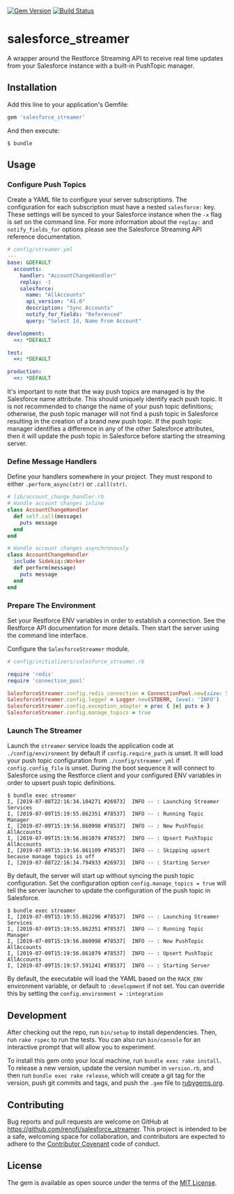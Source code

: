 [![Gem Version](https://badge.fury.io/rb/salesforce_streamer.svg)](https://rubygems.org/gems/salesforce_streamer)
[![Build Status](https://travis-ci.org/RenoFi/salesforce_streamer.svg?branch=master)](https://travis-ci.org/RenoFi/salesforce_streamer)

# salesforce_streamer

A wrapper around the Restforce Streaming API to receive real time updates from
your Salesforce instance with a built-in PushTopic manager.

## Installation

Add this line to your application's Gemfile:

```ruby
gem 'salesforce_streamer'
```

And then execute:

    $ bundle

## Usage

### Configure Push Topics

Create a YAML file to configure your server subscriptions.  The configuration
for each subscription must have a nested `salesforce:` key. These settings will
be synced to your Salesforce instance when the `-x` flag is set on the command
line. For more information about the `replay:` and `notify_fields_for` options
please see the Salesforce Streaming API reference documentation.

```yaml
# config/streamer.yml
---
base: &DEFAULT
  accounts:
    handler: "AccountChangeHandler"
    replay: -1
    salesforce:
      name: "AllAccounts"
      api_version: "41.0"
      description: "Sync Accounts"
      notify_for_fields: "Referenced"
      query: "Select Id, Name From Account"

development:
  <<: *DEFAULT

test:
  <<: *DEFAULT

production:
  <<: *DEFAULT
```

It's important to note that the way push topics are managed is by the Salesforce
name attribute.  This should uniquely identify each push topic.  It is not
recommended to change the name of your push topic definitions; otherwise, the
push topic manager will not find a push topic in Salesforce resulting in the
creation of a brand new push topic. If the push topic manager identifies a
difference in any of the other Salesforce attributes, then it will update the
push topic in Salesforce before starting the streaming server.

### Define Message Handlers

Define your handlers somewhere in your project. They must respond to either
`.perform_async(str)` or `.call(str)`.

```ruby
# lib/account_change_handler.rb
# Handle account changes inline
class AccountChangeHandler
  def self.call(message)
    puts message
  end
end

# Handle account changes asynchronously
class AccountChangeHandler
  include Sidekiq::Worker
  def perform(message)
    puts message
  end
end
```

### Prepare The Environment

Set your Restforce ENV variables in order to establish a connection. See the
Restforce API documentation for more details. Then start the server using the
command line interface.

Configure the `SalesforceStreamer` module.

```ruby
# config/initializers/salesforce_streamer.rb

require 'redis'
require 'connection_pool'

SalesforceStreamer.config.redis_connection = ConnectionPool.new(size: 5, timeout: 5) { Redis.new }
SalesforceStreamer.config.logger = Logger.new(STDERR, level: 'INFO')
SalesforceStreamer.config.exception_adapter = proc { |e| puts e }
SalesforceStreamer.config.manage_topics = true
```

### Launch The Streamer

Launch the `streamer` service loads the application code at
`./config/environment` by default if `config.require_path` is unset. It will
load your push topic configuration from `./config/streamer.yml` if
`config.config_file` is unset. During the boot sequence it will connect to
Salesforce using the Restforce client and your configured ENV variables in order
to upsert push topic definitions.

```
$ bundle exec streamer
I, [2019-07-08T22:16:34.104271 #26973]  INFO -- : Launching Streamer Services
I, [2019-07-09T15:19:55.862351 #78537]  INFO -- : Running Topic Manager
I, [2019-07-09T15:19:56.860998 #78537]  INFO -- : New PushTopic AllAccounts
I, [2019-07-09T15:19:56.861079 #78537]  INFO -- : Upsert PushTopic AllAccounts
I, [2019-07-09T15:19:56.861109 #78537]  INFO -- : Skipping upsert because manage topics is off
I, [2019-07-08T22:16:34.794933 #26973]  INFO -- : Starting Server
```

By default, the server will start up without syncing the push topic configuration.
Set the configuration option `config.manage_topics = true` will tell the server
launcher to update the configuration of the push topic in Salesforce.

```
$ bundle exec streamer
I, [2019-07-09T15:19:55.862296 #78537]  INFO -- : Launching Streamer Services
I, [2019-07-09T15:19:55.862351 #78537]  INFO -- : Running Topic Manager
I, [2019-07-09T15:19:56.860998 #78537]  INFO -- : New PushTopic AllAccounts
I, [2019-07-09T15:19:56.861079 #78537]  INFO -- : Upsert PushTopic AllAccounts
I, [2019-07-09T15:19:57.591241 #78537]  INFO -- : Starting Server
```

By default, the executable will load the YAML based on the `RACK_ENV` environment
variable, or default to `:development` if not set. You can override this by
setting the `config.environment = :integration`

## Development

After checking out the repo, run `bin/setup` to install dependencies. Then, run `rake rspec` to run the tests. You can also run `bin/console` for an interactive prompt that will allow you to experiment.

To install this gem onto your local machine, run `bundle exec rake install`. To release a new version, update the version number in `version.rb`, and then run `bundle exec rake release`, which will create a git tag for the version, push git commits and tags, and push the `.gem` file to [rubygems.org](https://rubygems.org).

## Contributing

Bug reports and pull requests are welcome on GitHub at https://github.com/renofi/salesforce_streamer. This project is intended to be a safe, welcoming space for collaboration, and contributors are expected to adhere to the [Contributor Covenant](http://contributor-covenant.org) code of conduct.

## License

The gem is available as open source under the terms of the [MIT License](https://opensource.org/licenses/MIT).
